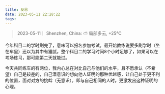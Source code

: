 ```yaml
---
title: 反思
date: 2023-05-11 22:28:22
tags:
---
```


>2023-05-11｜ Shenzhen, China: ⛅️  局部多云, +25°C

今年科目二的学时刷完了，意味可以报名参加考试，最开始教练说要多刷学时（坐在车里）还以为其中有猫腻，整个科目二的学习时间8个小时足够了，如果可以在考场练习，那可能第二天就能过。

今天共同练车的有两位，我内心总在对比自己与他们的水平，且不愿承认（不希望）自己是较差的，自己潜意识的想向他人证明的那种优越感，让自己处于更不利的位置，面对对方的挑衅（无意识），即与自己相同的人时，更激发出这种证明的心理。